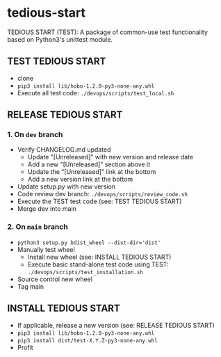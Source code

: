 # tedious-start

TEDIOUS START (TEST): A package of common-use test functionality based on Python3's unittest module.

## TEST TEDIOUS START

- clone
- `pip3 install lib/hobo-1.2.0-py3-none-any.whl`
- Execute all test code: `./devops/scripts/test_local.sh`

## RELEASE TEDIOUS START

### 1. On `dev` branch

- Verify CHANGELOG.md updated
    - Update "[Unreleased]" with new version and release date
    - Add a new "[Unreleased]" section above it
    - Update the "[Unreleased]" link at the bottom
    - Add a new version link at the bottom
- Update setup.py with new version
- Code review dev branch: `./devops/scripts/review_code.sh`
- Execute the TEST test code (see: TEST TEDIOUS START)
- Merge dev into main

### 2. On `main` branch

- `python3 setup.py bdist_wheel --dist-dir='dist'`
- Manually test wheel
	- Install new wheel (see: INSTALL TEDIOUS START)
	- Execute basic stand-alone test code using TEST: `./devops/scripts/test_installation.sh`
- Source control new wheel
- Tag main

## INSTALL TEDIOUS START

- If applicable, release a new version (see: RELEASE TEDIOUS START)
- `pip3 install lib/hobo-1.2.0-py3-none-any.whl`
- `pip3 install dist/test-X.Y.Z-py3-none-any.whl`
- Profit

